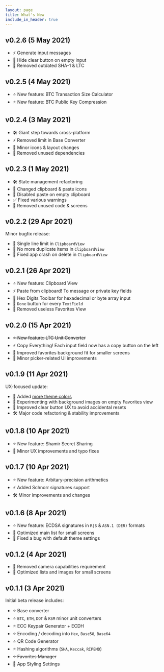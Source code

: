 ```yaml
---
layout: page
title: What's New
include_in_header: true
---
```


## v0.2.6 (5 May 2021)

- ⚡ Generate input messages
- 💄 Hide clear button on empty input
- 🧹 Removed outdated SHA-1 & LTC

## v0.2.5 (4 May 2021)

- ⭐ New feature: BTC Transaction Size Calculator
- ⭐ New feature: BTC Public Key Compression

## v0.2.4 (3 May 2021)

- 🛠️ Giant step towards cross-platform
- ⚡ Removed limit in Base Converter
- 💄 Minor icons & layout changes
- 🧹 Removed unused dependencies

## v0.2.3 (1 May 2021)

- 🛠️ State management refactoring
- 💄 Changed clipboard & paste icons
- 🐞 Disabled paste on empty clipboard
- ✅ Fixed various warnings
- 🧹 Removed unused code & screens

## v0.2.2 (29 Apr 2021)

Minor bugfix release:

- 💄 Single line limit in `ClipboardView`
- 🐞 No more duplicate items in `ClipboardView`
- 🐞 Fixed app crash on delete in `ClipboardView`

## v0.2.1 (26 Apr 2021)

- ⭐ New feature: Clipboard View
- ⚡ Paste from clipboard! To message or private key fields
- 💄 Hex Digits Toolbar for hexadecimal or byte array input
- 💄 `Done` button for every `TextField`
- 🧹 Removed useless Favorites View

## v0.2.0 (15 Apr 2021)

- ~~⭐ New feature: LTC Unit Converter~~
- ⚡ Copy Everything! Each input field now has a copy button on the left
- 📱 Improved favorites background fit for smaller screens
- 💄 Minor picker-related UI improvements

## v0.1.9 (11 Apr 2021)

UX-focused update:

- 🎨 Added [more theme colors](/assets/colors-meme.jpg)
- 🎨 Experimenting with background images on empty Favorites view
- 🐞 Improved clear button UX to avoid accidental resets
- 🛠️ Major code refactoring & stability improvements

## v0.1.8 (10 Apr 2021)

- ⭐ New feature: Shamir Secret Sharing
- 💄 Minor UX improvements and typo fixes

## v0.1.7 (10 Apr 2021)

- ⭐ New feature: Arbitary-precision arithmetics
- ⚡ Added Schnorr signatures support
- 🛠️ Minor improvements and changes

## v0.1.6 (8 Apr 2021)

- ⭐ New feature: ECDSA signatures in `R|S` & `ASN.1 (DER)` formats
- 📱 Optimized main list for small screens
- 🐞 Fixed a bug with default theme settings

## v0.1.2 (4 Apr 2021)

- 📖 Removed camera capabilities requirement
- 📱 Optimized lists and images for small screens

## v0.1.1 (3 Apr 2021)

Initial beta release includes:

- ⭐ Base converter
- ⭐ `BTC`, `ETH`, `DOT` & `KSM` minor unit converters
- ⭐ ECC Keypair Generator + ECDH
- ⭐ Encoding / decoding into `Hex`, `Base58`, `Base64`
- ⭐ QR Code Generator
- ⭐ Hashing algorithms (`SHA`, `Keccak`, `RIPEMD`)
- ~~⭐ Favorites Manager~~
- 🎨 App Styling Settings